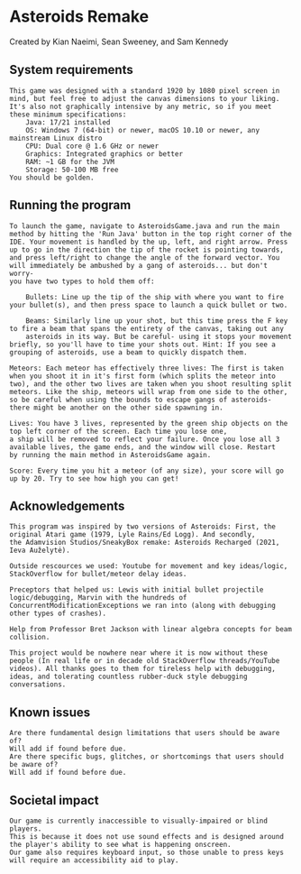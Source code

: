 # Asteroids Remake
Created by Kian Naeimi, Sean Sweeney, and Sam Kennedy

## System requirements
    This game was designed with a standard 1920 by 1080 pixel screen in mind, but feel free to adjust the canvas dimensions to your liking. It's also not graphically intensive by any metric, so if you meet these minimum specifications:
        Java: 17/21 installed
        OS: Windows 7 (64-bit) or newer, macOS 10.10 or newer, any mainstream Linux distro
        CPU: Dual core @ 1.6 GHz or newer
        Graphics: Integrated graphics or better
        RAM: ~1 GB for the JVM 
        Storage: 50-100 MB free
    You should be golden. 

## Running the program
    To launch the game, navigate to AsteroidsGame.java and run the main method by hitting the 'Run Java' button in the top right corner of the
    IDE. Your movement is handled by the up, left, and right arrow. Press up to go in the direction the tip of the rocket is pointing towards,
    and press left/right to change the angle of the forward vector. You will immediately be ambushed by a gang of asteroids... but don't worry-
    you have two types to hold them off:
    
        Bullets: Line up the tip of the ship with where you want to fire your bullet(s), and then press space to launch a quick bullet or two. 
        
        Beams: Similarly line up your shot, but this time press the F key to fire a beam that spans the entirety of the canvas, taking out any 
        asteroids in its way. But be careful- using it stops your movement briefly, so you'll have to time your shots out. Hint: If you see a grouping of asteroids, use a beam to quickly dispatch them.

    Meteors: Each meteor has effectively three lives: The first is taken when you shoot it in it's first form (which splits the meteor into two), and the other two lives are taken when you shoot resulting split meteors. Like the ship, meteors will wrap from one side to the other,
    so be careful when using the bounds to escape gangs of asteroids- there might be another on the other side spawning in. 
    
    Lives: You have 3 lives, represented by the green ship objects on the top left corner of the screen. Each time you lose one, 
    a ship will be removed to reflect your failure. Once you lose all 3 available lives, the game ends, and the window will close. Restart
    by running the main method in AsteroidsGame again.

    Score: Every time you hit a meteor (of any size), your score will go up by 20. Try to see how high you can get!

## Acknowledgements
    This program was inspired by two versions of Asteroids: First, the original Atari game (1979, Lyle Rains/Ed Logg). And secondly,
    the Adamvision Studios/SneakyBox remake: Asteroids Recharged (2021, Ieva Auželytė).
    
    Outside rescources we used: Youtube for movement and key ideas/logic, StackOverflow for bullet/meteor delay ideas.

    Preceptors that helped us: Lewis with initial bullet projectile logic/debugging, Marvin with the hundreds of ConcurrentModificationExceptions we ran into (along with debugging other types of crashes).
    
    Help from Professor Bret Jackson with linear algebra concepts for beam collision. 
    
    This project would be nowhere near where it is now without these people (In real life or in decade old StackOverflow threads/YouTube videos). All thanks goes to them for tireless help with debugging, ideas, and tolerating countless rubber-duck style debugging conversations. 

## Known issues
    Are there fundamental design limitations that users should be aware of?
    Will add if found before due.
    Are there specific bugs, glitches, or shortcomings that users should be aware of?
    Will add if found before due.

## Societal impact
    Our game is currently inaccessible to visually-impaired or blind players.
    This is because it does not use sound effects and is designed around the player's ability to see what is happening onscreen.
    Our game also requires keyboard input, so those unable to press keys will require an accessibility aid to play.

